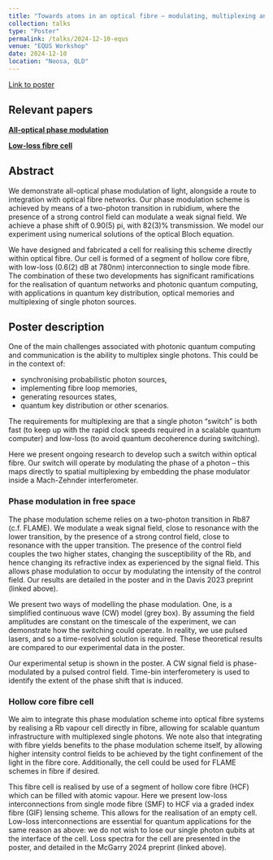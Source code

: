 ```yaml
---
title: "Towards atoms in an optical fibre – modulating, multiplexing and memorising photons for quantum networks and computing"
collection: talks
type: "Poster"
permalink: /talks/2024-12-10-equs
venue: "EQUS Workshop"
date: 2024-12-10
location: "Noosa, QLD"
---
```


[Link to poster](/files/posters/2024_EQUS_pagesize.pdf)

## Relevant papers

[**All-optical phase modulation**](/publication/2025-01-01-Rb-phase-mod)

[**Low-loss fibre cell**](/publication/2024-06-03-hcf-cell)

## Abstract

We demonstrate all-optical phase modulation of light, alongside a route to integration with optical fibre networks. Our phase modulation scheme is achieved by means of a two-photon transition in rubidium, where the presence of a strong control field can modulate a weak signal field. We achieve a phase shift of 0.90(5) pi, with 82(3)% transmission. We model our experiment using numerical solutions of the optical Bloch equation.

We have designed and fabricated a cell for realising this scheme directly within optical fibre. Our cell is formed of a segment of hollow core fibre, with low-loss (0.6(2) dB at 780nm) interconnection to single mode fibre. The combination of these two developments has significant ramifications for the realisation of quantum networks and photonic quantum computing, with applications in quantum key distribution, optical memories and multiplexing of single photon sources.

## Poster description

One of the main challenges associated with photonic quantum computing and communication is the ability to multiplex single photons. This could be in the context of:
- synchronising probabilistic photon sources,
- implementing fibre loop memories,
- generating resources states,
- quantum key distribution
or other scenarios.

The requirements for multiplexing are that a single photon “switch” is both fast (to keep up with the rapid clock speeds required in a scalable quantum computer) and low-loss (to avoid quantum decoherence during switching).

Here we present ongoing research to develop such a switch within optical fibre. Our switch will operate by modulating the phase of a photon – this maps directly to spatial multiplexing by embedding the phase modulator inside a Mach-Zehnder interferometer.

### Phase modulation in free space

The phase modulation scheme relies on a two-photon transition in Rb87 (c.f. FLAME). We modulate a weak signal  field, close to resonance with the lower transition, by the presence of a strong control  field, close to resonance with the upper transition. The presence of the control field couples the two higher states, changing the susceptibility of the Rb, and hence changing its refractive index as experienced by the signal field. This allows phase modulation to occur by modulating the intensity of the control field. Our results are detailed in the poster and in the Davis 2023 preprint (linked above).

We present two ways of modelling the phase modulation. One, is a simplified continuous wave (CW) model (grey box). By assuming the field amplitudes are constant on the timescale of the experiment, we can demonstrate how the switching could operate. In reality, we use pulsed lasers, and so a time-resolved solution is required. These theoretical results are compared to our experimental data in the poster.

Our experimental setup is shown in the poster. A CW signal field is phase-modulated by a pulsed control field. Time-bin interferometery is used to identify the extent of the phase shift that is induced.

### Hollow core fibre cell

We aim to integrate this phase modulation scheme into optical fibre systems by realising a Rb vapour cell directly in fibre, allowing for scalable quantum infrastructure with multiplexed single photons. We note also that integrating with fibre yields benefits to the phase modulation scheme itself, by allowing higher intensity control fields to be achieved by the tight confinement of the light in the fibre core. Additionally, the cell could be used for FLAME schemes in fibre if desired.

This fibre cell is realised by use of a segment of hollow core fibre (HCF) which can be filled with atomic vapour. Here we present low-loss interconnections from single mode fibre (SMF) to HCF via a graded index fibre (GIF) lensing scheme. This allows for the realisation of an empty cell. Low-loss interconnections are essential for quantum applications for the same reason as above: we do not wish to lose our single photon qubits at the interface of the cell. Loss spectra for the cell are presented in the poster, and detailed in the McGarry 2024 preprint (linked above).
